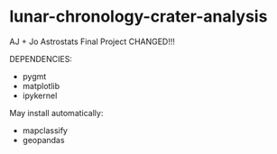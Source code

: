 # lunar-chronology-crater-analysis
AJ + Jo Astrostats Final Project
CHANGED!!!



DEPENDENCIES:
- pygmt
- matplotlib
- ipykernel

May install automatically:
- mapclassify
- geopandas